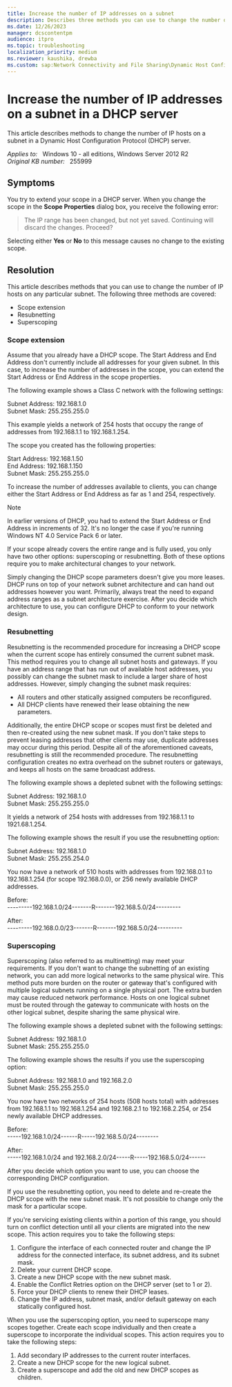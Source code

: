 ```yaml
---
title: Increase the number of IP addresses on a subnet
description: Describes three methods you can use to change the number of IP hosts on any given subnet.
ms.date: 12/26/2023
manager: dcscontentpm
audience: itpro
ms.topic: troubleshooting
localization_priority: medium
ms.reviewer: kaushika, drewba
ms.custom: sap:Network Connectivity and File Sharing\Dynamic Host Configuration Protocol (DHCP), csstroubleshoot
---
```

# Increase the number of IP addresses on a subnet in a DHCP server

This article describes methods to change the number of IP hosts on a subnet in a Dynamic Host Configuration Protocol (DHCP) server.

_Applies to:_ &nbsp; Windows 10 - all editions, Windows Server 2012 R2  
_Original KB number:_ &nbsp; 255999

## Symptoms

You try to extend your scope in a DHCP server. When you change the scope in the **Scope Properties** dialog box, you receive the following error:

> The IP range has been changed, but not yet saved. Continuing will discard the changes. Proceed?

Selecting either **Yes** or **No** to this message causes no change to the existing scope.

## Resolution

This article describes methods that you can use to change the number of IP hosts on any particular subnet. The following three methods are covered:

- Scope extension
- Resubnetting
- Superscoping

### Scope extension

Assume that you already have a DHCP scope. The Start Address and End Address don't currently include all addresses for your given subnet. In this case, to increase the number of addresses in the scope, you can extend the Start Address or End Address in the scope properties.

The following example shows a Class C network with the following settings:

Subnet Address: 192.168.1.0  
Subnet Mask: 255.255.255.0

This example yields a network of 254 hosts that occupy the range of addresses from 192.168.1.1 to 192.168.1.254.

The scope you created has the following properties:

Start Address: 192.168.1.50  
End Address: 192.168.1.150  
Subnet Mask: 255.255.255.0

To increase the number of addresses available to clients, you can change either the Start Address or End Address as far as 1 and 254, respectively.

> [!NOTE]
> In earlier versions of DHCP, you had to extend the Start Address or End Address in increments of 32. It's no longer the case if you're running Windows NT 4.0 Service Pack 6 or later.

If your scope already covers the entire range and is fully used, you only have two other options: superscoping or resubnetting. Both of these options require you to make architectural changes to your network.

Simply changing the DHCP scope parameters doesn't give you more leases. DHCP runs on top of your network subnet architecture and can hand out addresses however you want. Primarily, always treat the need to expand address ranges as a subnet architecture exercise. After you decide which architecture to use, you can configure DHCP to conform to your network design.

### Resubnetting

Resubnetting is the recommended procedure for increasing a DHCP scope when the current scope has entirely consumed the current subnet mask. This method requires you to change all subnet hosts and gateways. If you have an address range that has run out of available host addresses, you possibly can change the subnet mask to include a larger share of host addresses. However, simply changing the subnet mask requires:

- All routers and other statically assigned computers be reconfigured.
- All DHCP clients have renewed their lease obtaining the new parameters.

Additionally, the entire DHCP scope or scopes must first be deleted and then re-created using the new subnet mask. If you don't take steps to prevent leasing addresses that other clients may use, duplicate addresses may occur during this period. Despite all of the aforementioned caveats, resubnetting is still the recommended procedure. The resubnetting configuration creates no extra overhead on the subnet routers or gateways, and keeps all hosts on the same broadcast address.

The following example shows a depleted subnet with the following settings:

Subnet Address: 192.168.1.0  
Subnet Mask: 255.255.255.0

It yields a network of 254 hosts with addresses from 192.168.1.1 to 1921.68.1.254.

The following example shows the result if you use the resubnetting option:

Subnet Address: 192.168.1.0  
Subnet Mask: 255.255.254.0

You now have a network of 510 hosts with addresses from 192.168.0.1 to 192.168.1.254 (for scope 192.168.0.0), or 256 newly available DHCP addresses.

Before:  
---------192.168.1.0/24-------R-------192.168.5.0/24---------

After:  
---------192.168.0.0/23-------R-------192.168.5.0/24---------

### Superscoping

Superscoping (also referred to as multinetting) may meet your requirements. If you don't want to change the subnetting of an existing network, you can add more logical networks to the same physical wire. This method puts more burden on the router or gateway that's configured with multiple logical subnets running on a single physical port. The extra burden may cause reduced network performance. Hosts on one logical subnet must be routed through the gateway to communicate with hosts on the other logical subnet, despite sharing the same physical wire.

The following example shows a depleted subnet with the following settings:

Subnet Address: 192.168.1.0  
Subnet Mask: 255.255.255.0

The following example shows the results if you use the superscoping option:

Subnet Address: 192.168.1.0 and 192.168.2.0  
Subnet Mask: 255.255.255.0

You now have two networks of 254 hosts (508 hosts total) with addresses from 192.168.1.1 to 192.168.1.254 and 192.168.2.1 to 192.168.2.254, or 254 newly available DHCP addresses.

Before:  
-----192.168.1.0/24------R-----192.168.5.0/24--------

After:  
-----192.168.1.0/24 and 192.168.2.0/24-----R-----192.168.5.0/24------

After you decide which option you want to use, you can choose the corresponding DHCP configuration.

If you use the resubnetting option, you need to delete and re-create the DHCP scope with the new subnet mask. It's not possible to change only the mask for a particular scope.

If you're servicing existing clients within a portion of this range, you should turn on conflict detection until all your clients are migrated into the new scope. This action requires you to take the following steps:

1. Configure the interface of each connected router and change the IP address for the connected interface, its subnet address, and its subnet mask.
2. Delete your current DHCP scope.
3. Create a new DHCP scope with the new subnet mask.
4. Enable the Conflict Retries option on the DHCP server (set to 1 or 2).
5. Force your DHCP clients to renew their DHCP leases.
6. Change the IP address, subnet mask, and/or default gateway on each statically configured host.

When you use the superscoping option, you need to superscope many scopes together. Create each scope individually and then create a superscope to incorporate the individual scopes. This action requires you to take the following steps:

1. Add secondary IP addresses to the current router interfaces.
2. Create a new DHCP scope for the new logical subnet.
3. Create a superscope and add the old and new DHCP scopes as children.
